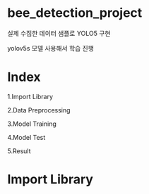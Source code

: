 # bee_detection_project

실제 수집한 데이터 샘플로 YOLO5 구현

yolov5s 모델 사용해서 학습 진행

# Index

1.Import Library

2.Data Preprocessing

3.Model Training

4.Model Test

5.Result

# Import Library


